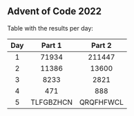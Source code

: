 ## Advent of Code 2022

Table with the results per day:

| Day | Part 1 | Part 2 |
|:---:|:------:|:------:|
|  1  | 71934 | 211447 |
|  2  | 11386 | 13600 |
|  3  | 8233 | 2821 |
|  4  | 471 | 888 |
|  5  | TLFGBZHCN | QRQFHFWCL |
